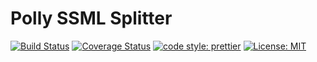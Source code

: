 # Polly SSML Splitter

[![Build Status](https://travis-ci.org/oleglegun/polly-ssml-split.svg?branch=master)](https://travis-ci.org/oleglegun/polly-ssml-split)
[![Coverage Status](https://coveralls.io/repos/github/oleglegun/polly-ssml-split/badge.svg?branch=master)](https://coveralls.io/github/oleglegun/polly-ssml-split?branch=master)
[![code style: prettier](https://img.shields.io/badge/code_style-prettier-ff69b4.svg?style=flat)](https://github.com/prettier/prettier)
[![License: MIT](https://img.shields.io/badge/License-MIT-yellow.svg)](https://opensource.org/licenses/MIT)
